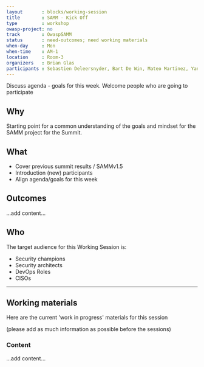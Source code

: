 ```yaml
---
layout       : blocks/working-session
title        : SAMM - Kick Off
type         : workshop
owasp-project: no
track        : OwaspSAMM
status       : need-outcomes; need working materials
when-day     : Mon
when-time    : AM-1
location     : Room-3
organizers   : Brian Glas
participants : Sebastien Deleersnyder, Bart De Win, Mateo Martinez, Yan Kravchenko, Timo Pagel, Viktor Lindstrom, Don Gibson
---
```


Discuss agenda - goals for this week. Welcome people who are going to participate

## Why

Starting point for a common understanding of the goals and mindset for the SAMM project for the Summit.

## What

- Cover previous summit results / SAMMv1.5
- Introduction (new) participants
- Align agenda/goals for this week

## Outcomes

...add content...

## Who

The target audience for this Working Session is:

- Security champions
- Security architects
- DevOps Roles
- CISOs

--- 

## Working materials

Here are the current 'work in progress' materials for this session 

(please add as much information as possible before the sessions)

### Content

...add content...
